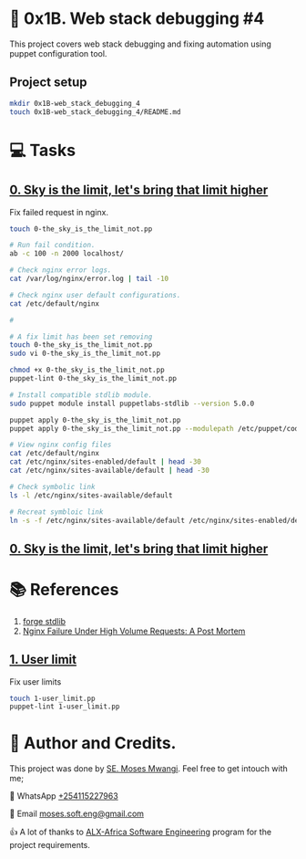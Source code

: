 # :book: 0x1B. Web stack debugging #4
This project covers web stack debugging and fixing automation using puppet configuration tool.

## Project setup
```bash
mkdir 0x1B-web_stack_debugging_4
touch 0x1B-web_stack_debugging_4/README.md
```

# :computer: Tasks
## [0. Sky is the limit, let's bring that limit higher](0-the_sky_is_the_limit_not.pp)
Fix failed request in nginx.

```bash
touch 0-the_sky_is_the_limit_not.pp

# Run fail condition.
ab -c 100 -n 2000 localhost/

# Check nginx error logs.
cat /var/log/nginx/error.log | tail -10

# Check nginx user default configurations.
cat /etc/default/nginx

# 

# A fix limit has been set removing
touch 0-the_sky_is_the_limit_not.pp
sudo vi 0-the_sky_is_the_limit_not.pp

chmod +x 0-the_sky_is_the_limit_not.pp
puppet-lint 0-the_sky_is_the_limit_not.pp

# Install compatible stdlib module.
sudo puppet module install puppetlabs-stdlib --version 5.0.0

puppet apply 0-the_sky_is_the_limit_not.pp
puppet apply 0-the_sky_is_the_limit_not.pp --modulepath /etc/puppet/code/modules

# View nginx config files
cat /etc/default/nginx
cat /etc/nginx/sites-enabled/default | head -30
cat /etc/nginx/sites-available/default | head -30

# Check symbolic link
ls -l /etc/nginx/sites-available/default

# Recreat symbloic link
ln -s -f /etc/nginx/sites-available/default /etc/nginx/sites-enabled/default
```

## [0. Sky is the limit, let's bring that limit higher](0-the_sky_is_the_limit_not.pp)

# :books: References
1. [forge stdlib](https://forge.puppet.com/modules/puppetlabs/stdlib/5.0.0)
1. [Nginx Failure Under High Volume Requests: A Post Mortem](https://medium.com/@tyastropheus/nginx-failure-under-high-volume-requests-a-post-mortem-draft-770bfe255f05#:~:text=The%20%2Fetc%2Fdefault%20in%20Linux,Linux%20system%20and%20Nginx%20configurations.)

## [1. User limit](1-user_limit.pp)
Fix user limits

```bash
touch 1-user_limit.pp
puppet-lint 1-user_limit.pp
```


# :man: Author and Credits.
This project was done by [SE. Moses Mwangi](https://github.com/MosesSoftEng). Feel free to get intouch with me;

:iphone: WhatsApp [+254115227963](https://wa.me/254115227963)

:email: Email [moses.soft.eng@gmail.com](mailto:moses.soft.eng@gmail.com)

:thumbsup: A lot of thanks to [ALX-Africa Software Engineering](https://www.alxafrica.com/) program for the project requirements.